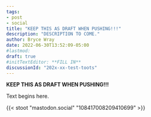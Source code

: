 ```yaml
---
tags:
- post
- social
title: "KEEP THIS AS DRAFT WHEN PUSHING!!!"
description: "DESCRIPTION TO COME."
author: Bryce Wray
date: 2022-06-30T13:52:09-05:00
#lastmod:
draft: true
#initTextEditor: **FILL IN**
discussionId: "202x-xx-test-toots"
---
```


**KEEP THIS AS DRAFT WHEN PUSHING!!!**

Text begins here.

<!-- {{< stoot "mastodon.technology" "108363758238065126" >}} -->

<!-- {{< stoot "fosstodon.org" "108403876466493634" >}} -->

<!-- {{< stoot "mastodon.online" "108405454964046877" >}} -->

<!-- {{< stoot "fosstodon.org" "108407949824231591" >}} -->

<!-- {{< stoot "aspiechattr.me" "108407954687320056" >}} -->

<!-- {{< stoot "mastodon.social" "108407972219696495" >}} -->

<!-- {{< stoot "mastodon.social" "100540497858007977" >}} -->

<!-- {{< stoot "fosstodon.org" "108404043194717948" >}} -->

<!-- {{< stoot "maly.io" "108408309263779506" >}} -->

<!-- {{< stoot "wandering.shop" "108415635388157132" >}} -->

{{< stoot "mastodon.social" "108417008209410699" >}}
